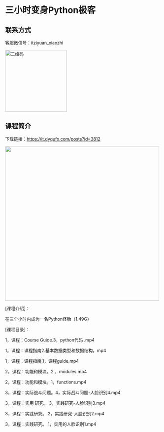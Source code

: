 # 三小时变身Python极客

## 联系方式

客服微信号：itziyuan_xiaozhi

<img src="https://ziyuanyun.oss-cn-guangzhou.aliyuncs.com/common/20240614073449/666b82192834a.jpg" width="200" height="200" alt="二维码">

## 课程简介

下载链接：https://it.dyqufx.com/posts?id=3812

<img src="https://ziyuanyun.oss-cn-guangzhou.aliyuncs.com/yun/20240515185341/664494354ac9d.jpg" width="500" alt="">

  [课程介绍]：

 在三个小时内成为一名Python怪胎（1.49G）

 [课程目录]：

 1，课程：Course Guide.3，python代码 .mp4

 1，课程：课程指南2.基本数据类型和数据结构。mp4

 1，课程：课程指南.1，课程guide.mp4

 2，课程：功能和模块。2 ，modules.mp4

 2，课程：功能和模块。1，functions.mp4

 3，课程：实际战斗问题。4，实际战斗问题-人脸识别4.mp4

 3，课程：实用 研究。 3，实践研究-人脸识别3.mp4

 3，课程：实践研究。 2，实践研究-人脸识别2.mp4

 3，课程：实践研究。 1，实用的人脸识别1.mp4

  